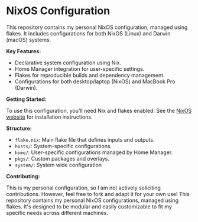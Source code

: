 # NixOS Configuration

This repository contains my personal NixOS configuration, managed using flakes.
It includes configurations for both NixOS (Linux) and Darwin (macOS) systems.

**Key Features:**

- Declarative system configuration using Nix.
- Home Manager integration for user-specific settings.
- Flakes for reproducible builds and dependency management.
- Configurations for both desktop/laptop (NixOS) and MacBook Pro (Darwin).

**Getting Started:**

To use this configuration, you'll need Nix and flakes enabled. See the
[NixOS website](https://nixos.org/) for installation instructions.

**Structure:**

- `flake.nix`: Main flake file that defines inputs and outputs.
- `hosts/`: System-specific configurations.
- `home/`: User-specific configurations managed by Home Manager.
- `pkgs/`: Custom packages and overlays.
- `system/`: System wide configuration

**Contributing:**

This is my personal configuration, so I am not actively soliciting
contributions. However, feel free to fork and adapt it for your own use! This
repository contains my personal NixOS configurations, managed using flakes. It's
designed to be modular and easily customizable to fit my specific needs across
different machines.
